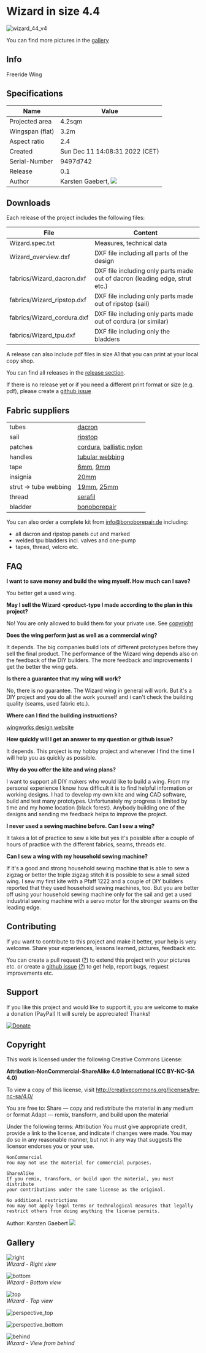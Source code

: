 # Wizard in size 4.4 #

![wizard_44_v4](https://github.com/wingworks/Wizard-Wing-4.4/blob/master/gallery/wizard_44_v4_front.png)

You can find more pictures in the [gallery](https://github.com/wingworks/Wizard-Wing-4.4#gallery)

## Info ##


Freeride Wing


## Specifications ##

|Name|Value|
|--|--|
|Projected area|4.2sqm|
|Wingspan (flat)|3.2m|
|Aspect ratio|2.4|
|Created|Sun Dec 11 14:08:31 2022 (CET)|
|Serial-Number|9497d742|
|Release|0.1|
|Author|Karsten Gaebert, ![](https://github.com/wingworks/Wizard-Wing-4.4/blob/master/contact.gif)|

## Downloads ##

Each release of the project includes the following files:

|File|Content|
|--|--|
|Wizard.spec.txt|Measures, technical data|
|Wizard_overview.dxf|DXF file including all parts of the design|
|fabrics/Wizard_dacron.dxf|DXF file including only parts made out of dacron (leading edge, strut etc.)|
|fabrics/Wizard_ripstop.dxf|DXF file including only parts made out of ripstop (sail)|
|fabrics/Wizard_cordura.dxf|DXF file including only parts made out of cordura (or similar)|
|fabrics/Wizard_tpu.dxf|DXF file including only the bladders|

A release can also include pdf files in size A1 that you can print at your local copy shop. 

You can find all releases in the [release section](https://github.com/wingworks/Wizard-Wing-4.4/releases).

If there is no release yet or if you need a different print format or size (e.g. pdf), please create a [github issue](https://github.com/wingworks/Wizard-Wing-4.4/issues/new)

## Fabric suppliers ##

|||
|--|--|
|tubes|[dacron](https://www.extremtextil.de/en/search?sSearch=dacron)|
|sail|[ripstop](https://www.extremtextil.de/en/search?sSearch=ripstop+kite+polyester)|
|patches|[cordura](https://www.extremtextil.de/en/cordura-500den-tpu-coated-hf-weldable-370g-sqm.html), [ballistic nylon](https://www.extremtextil.de/en/ballistic-nylon-850den-ac-coated-390g-sqm.html)|
|handles|[tubular webbing](https://www.extremtextil.de/en/tubular-webbing-one-coloured-40mm.html)|
|tape|[6mm](https://www.extremtextil.de/en/double-sided-adhesive-tape-paper-carrier-6mm-x-50m.html), [9mm](https://www.extremtextil.de/en/double-sided-adhesive-tape-paper-carrier-9mm-x-50m.html)|
|insignia|[20mm](https://www.extremtextil.de/en/dacron-polyester-insignia-fabric-adhesive-tape-20mm-x-45m.html)|
|strut -> tube webbing|[19mm](https://www.extremtextil.de/en/twill-webbing-for-edgebinding-nylon-durable-19mm.html), [25mm](https://www.extremtextil.de/en/twill-webbing-for-edgebinding-nylon-durable-25mm.html)|
|thread|[serafil](https://www.extremtextil.de/en/search?sSearch=serafil)|
|bladder|[bonoborepair](https://bonoborepair.de/en/)|

You can also order a complete kit from <info@bonoborepair.de> including:

- all dacron and ripstop panels cut and marked
- welded tpu bladders incl. valves and one-pump
- tapes, thread, velcro etc.

## FAQ ##

**I want to save money and build the wing myself. How much can I save?**

You better get a used wing.

**May I sell the Wizard <product-type I made according to the plan in this project?**

No! You are only allowed to build them for your private use. See [copyright](https://github.com/wingworks/Wizard-Wing-4.4/#copyright)

**Does the wing perform just as well as a commercial wing?**

It depends. The big companies build lots of different prototypes before they sell the final product.
The performance of the Wizard wing depends also on the feedback of the DIY builders. The more feedback and improvements I get the better the wing gets.

**Is there a guarantee that my wing will work?**

No, there is no guarantee. The Wizard wing in general will work. But it's a DIY project and you do all the work yourself and i can't check the building quality (seams, used fabric etc.). 

**Where can I find the building instructions?**

[wingworks design website](http://www.wingworks-design.com)

**How quickly will I get an answer to my question or github issue?**

It depends. This project is my hobby project and whenever I find the time I will help you as quickly as possible.

**Why do you offer the kite and wing plans?**

I want to support all DIY makers who would like to build a wing. From my personal experience I know how difficult it is to find helpful information or working designs. I had to develop my own kite and wing CAD software, build and test many prototypes.
Unfortunately my progress is limited by time and my home location (black forest). Anybody building one of the designs and sending me feedback helps to improve the project.

**I never used a sewing machine before. Can I sew a wing?**

It takes a lot of practice to sew a kite but yes it's possible after a couple of hours of practice with the different fabrics, seams, threads etc.

**Can I sew a wing with my household sewing machine?**

If it's a good and strong household sewing machine that is able to sew a zigzag or better the triple zigzag stitch it is possible to sew a small sized wing. I sew my first kite with a Pfaff 1222 and a couple of DIY builders reported that they used household sewing machines, too. But you are better off using your household sewing machine only for the sail and get a used industrial sewing machine with a servo motor for the stronger seams on the leading edge.

## Contributing ##

If you want to contribute to this project and make it better, your help is very welcome. Share your experiences, lessons learned, pictures, feedback etc.

You can create a pull request ([?](https://docs.github.com/en/github/collaborating-with-pull-requests/proposing-changes-to-your-work-with-pull-requests/creating-a-pull-request)) to extend this project with your pictures etc. or create a [github issue](https://github.com/wingworks/Wizard-Wing-4.4/issues/new) [(?)](https://docs.github.com/en/issues/tracking-your-work-with-issues/creating-an-issue) to get help, report bugs, request improvements etc.

## Support ##

If you like this project and would like to support it, you are welcome to make a donation (PayPal)
It will surely be appreciated! Thanks!

[![Donate](https://www.paypalobjects.com/en_US/DK/i/btn/btn_donateCC_LG.gif)](https://www.paypal.com/cgi-bin/webscr?cmd=_s-xclick&hosted_button_id=S6NB4XW8WT5G8)

## Copyright ##

This work is licensed under the following Creative Commons License:

**Attribution-NonCommercial-ShareAlike 4.0 International (CC BY-NC-SA 4.0)** 

To view a copy of this license, visit
http://creativecommons.org/licenses/by-nc-sa/4.0/

You are free to:
    Share — copy and redistribute the material in any medium or format
    Adapt — remix, transform, and build upon the material

Under the following terms:
    Attribution
    You must give appropriate credit, provide a link to the license,
    and indicate if changes were made. You may do so in any reasonable manner,
    but not in any way that suggests the licensor endorses you or your use.

    NonCommercial
    You may not use the material for commercial purposes.

    ShareAlike
    If you remix, transform, or build upon the material, you must distribute 
    your contributions under the same license as the original. 
    
    No additional restrictions
    You may not apply legal terms or technological measures that legally 
    restrict others from doing anything the license permits. 

Author: Karsten Gaebert ![](https://github.com/wingworks/Wizard-Wing-4.4/blob/master/contact.gif)

## Gallery ##

![right](https://github.com/wingworks/Wizard-Wing-4.4/blob/master/gallery/wizard_44_v4_right.png)<br>
*Wizard - Right view*

![bottom](https://github.com/wingworks/Wizard-Wing-4.4/blob/master/gallery/wizard_44_v4_bottom.png)<br>
*Wizard - Bottom view*

![top](https://github.com/wingworks/Wizard-Wing-4.4/blob/master/gallery/wizard_44_v4_top.png)<br>
*Wizard - Top view*

![perspective_top](https://github.com/wingworks/Wizard-Wing-4.4/blob/master/gallery/wizard_44_v4_perspective_top.png)<br>

![perspective_bottom](https://github.com/wingworks/Wizard-Wing-4.4/blob/master/gallery/wizard_44_v4_perspective_bottom.png)<br>

![behind](https://github.com/wingworks/Wizard-Wing-4.4/blob/master/gallery/wizard_44_v4_behind.png)<br>
*Wizard - View from behind*

